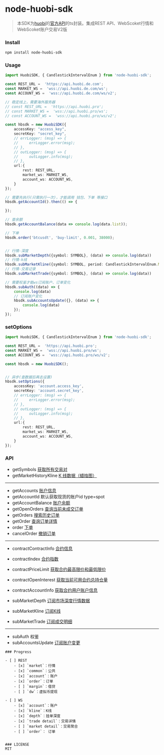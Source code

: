 
# node-huobi-sdk

> 本SDK为[huobi](https://www.huobi.pro/zh-cn)的[官方API](https://huobiapi.github.io/docs)的ts封装。集成REST API、WebScoket行情和WebScoket账户交易V2版


### Install

```bash
npm install node-huobi-sdk
```


### Usage

```ts
import HuobiSDK, { CandlestickIntervalEnum } from 'node-huobi-sdk';

const REST_URL =  'https://api.huobi.de.com';
const MARKET_WS =  'wss://api.huobi.de.com/ws';
const ACCOUNT_WS =  'wss://api.huobi.de.com/ws/v2';

// 稳定线上，需要海外服务器
// const REST_URL =  'https://api.huobi.pro';
// const MARKET_WS =  'wss://api.huobi.pro/ws';
// const ACCOUNT_WS =  'wss://api.huobi.pro/ws/v2';

const hbsdk = new HuobiSDK({
    accessKey: "access_key",
    secretKey: "secret_key",
    // errLogger: (msg) => {
    //     errLogger.error(msg);
    // },
    // outLogger: (msg) => {
    //     outLogger.info(msg);
    // },
    url:{
        rest: REST_URL,
        market_ws: MARKET_WS,
        account_ws: ACCOUNT_WS,
    }
});

// 需要先执行(只需执行一次)，才能调用 钱包、下单 等接口
hbsdk.getAccountId().then(() => {

});

// 查余额
hbsdk.getAccountBalance(data => console.log(data.list));

// 下单
hbsdk.order('btcusdt', 'buy-limit', 0.001, 38000);


// 行情-深度
hbsdk.subMarketDepth({symbol: SYMBOL}, (data) => console.log(data))
// 行情-k线
hbsdk.subMarketKline({symbol: SYMBOL, period: CandlestickIntervalEnum.MIN1}, (data) => console.log(data))
// 行情-交易记录
hbsdk.subMarketTrade({symbol: SYMBOL}, (data) => console.log(data))

// 需要权鉴才能ws订阅账户、订单变化
hbsdk.subAuth((data) => {
    console.log(data)
    // 订阅账户变化
    hbsdk.subAccountsUpdate({}, (data) => {
        console.log(data)
    });
});
```


### setOptions
```ts
import HuobiSDK, { CandlestickIntervalEnum } from 'node-huobi-sdk';

const REST_URL =  'https://api.huobi.pro';
const MARKET_WS =  'wss://api.huobi.pro/ws';
const ACCOUNT_WS =  'wss://api.huobi.pro/ws/v2';

const hbsdk = new HuobiSDK();


// 异步(查数据后再去设置)
hbsdk.setOptions({
    accessKey: 'account.access_key',
    secretKey: 'account.secret_key',
    // errLogger: (msg) => {
    //     errLogger.error(msg);
    // },
    // outLogger: (msg) => {
    //     outLogger.info(msg);
    // },
    url:{
        rest: REST_URL,
        market_ws: MARKET_WS,
        account_ws: ACCOUNT_WS,
    }
});
```

### API

- getSymbols [获取所有交易对](https://huobiapi.github.io/docs/spot/v1/cn/#0e505d18dc)
- getMarketHistoryKline [K 线数据（蜡烛图）](https://huobiapi.github.io/docs/spot/v1/cn/#k)
- --
- getAccounts [账户信息](https://huobiapi.github.io/docs/spot/v1/cn/#2a0d0be224)
- getAccountId 默认获取现货的账户id type=spot
- getAccountBalance [账户余额](https://huobiapi.github.io/docs/spot/v1/cn/#870c0ab88b)
- getOpenOrders [查询当前未成交订单](https://huobiapi.github.io/docs/spot/v1/cn/#95f2078356)
- getOrders [搜索历史订单](https://huobiapi.github.io/docs/spot/v1/cn/#d72a5b49e7)
- getOrder [查询订单详情](https://huobiapi.github.io/docs/spot/v1/cn/#5f8b337a4c)
- order [下单](https://huobiapi.github.io/docs/spot/v1/cn/#fd6ce2a756)
- cancelOrder [撤销订单](https://huobiapi.github.io/docs/spot/v1/cn/#de93fae07b)
- --
- contractContractInfo [合约信息](https://huobiapi.github.io/docs/dm/v1/cn/#a231eed8c5)
- contractIndex [合约指数](https://huobiapi.github.io/docs/dm/v1/cn/#6b15dcb6a3)
- contractPriceLimit [获取合约最高限价和最低限价](https://huobiapi.github.io/docs/dm/v1/cn/#025c787500)
- contractOpenInterest [获取当前可用合约总持仓量](https://huobiapi.github.io/docs/dm/v1/cn/#e30aaa2765)
- contractAccountInfo [获取合约用户账户信息](https://huobiapi.github.io/docs/dm/v1/cn/#e807c44c06)


- subMarketDepth [订阅市场深度行情数据](https://huobiapi.github.io/docs/spot/v1/cn/#8742b7d9f7)
- subMarketKline [订阅K线](https://huobiapi.github.io/docs/spot/v1/cn/#k-2)
- subMarketTrade [订阅成交明细](https://huobiapi.github.io/docs/spot/v1/cn/#56c6c47284-2)
- --
- subAuth 权鉴
- subAccountsUpdate [订阅账户变更](https://huobiapi.github.io/docs/spot/v1/cn/#f2e38456dd)
```
### Progress

- [ ] REST
    - [x] `market`：行情
    - [x] `common`：公共
    - [x] `account`：账户
    - [x] `order`：订单
    - [ ] `margin`：借贷
    - [ ] `dw`：虚拟币提现

- [ ] WS
    - [x] `account`：账户
    - [x] `kline`：K线
    - [x] `depth`：挂单深度
    - [x] `trade detail`：交易详情
    - [ ] `market detail`：交易聚合
    - [ ] `order`： 订单


### LICENSE
MIT